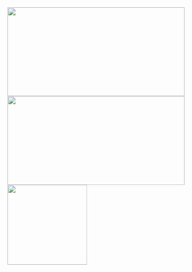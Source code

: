 <img src="https://github-readme-stats.vercel.app/api/top-langs/?username=whjin" align="left" width="400px" height="200px"/>
<img src="https://github-readme-stats.vercel.app/api?username=whjin&theme=radical&show_icons=true" align="left" width="400px" height="200px"/>
<img src="https://github-profile-trophy.vercel.app/?username=whjin&theme=flat&column=7" align="center" height="180px"/>
